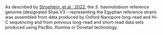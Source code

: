 [//]: # (Created by ./bin/manage_files.pl from ./species/Schistosoma_haematobium/PRJNA78265/Schistosoma_haematobium_PRJNA78265.assembly.html on Thu Jun 11 13:45:37 2020)
As described by [Stroehlein, et al., 2022](https://europepmc.org/article/MED/35167626), the _S. haematobium_ reference genome (designated Shae.V3 – representing the Egyptian reference strain) was assembled from data produced by Oxford Nanopore long-read and Hi-C sequencing and from previous long-read and short-read data sets produced using PacBio, Illumina or Dovetail technology.
